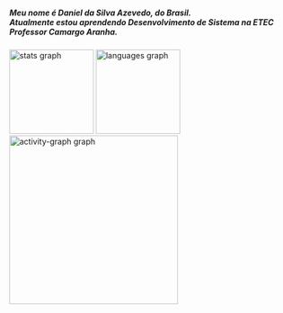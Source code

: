 <h5 align="left">Meu nome é Daniel da Silva Azevedo, do Brasil. <br>
  Atualmente estou aprendendo Desenvolvimento de Sistema na ETEC Professor Camargo Aranha.</h5>

###

<div align="left">
  <img src="https://github-readme-stats.vercel.app/api?username=DanielAzeved0&hide_title=false&hide_rank=false&show_icons=true&include_all_commits=true&count_private=true&disable_animations=false&theme=github_dark&locale=en&hide_border=false&order=1" height="150" alt="stats graph"  />
  <img src="https://github-readme-stats.vercel.app/api/top-langs?username=DanielAzeved0&locale=en&hide_title=false&layout=compact&card_width=320&langs_count=5&theme=github_dark&hide_border=false&order=2" height="150" alt="languages graph"  />
  <img src="https://github-readme-activity-graph.vercel.app/graph?username=DanielAzeved0&radius=16&theme=github-dark&area=true&order=5" height="300" alt="activity-graph graph"  />
</div>

###
